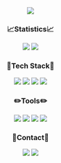 
<div align="center">
  <img src="'/Users/mikyeong/Desktop/Davena프로젝트/Davena관련자료/문서 gif/움짤/완성본움짤1.gif'" />
</div>

<h3 align="center"> 📈Statistics📈 </h3>
<div align="center">
  <img src=https://github-readme-stats.vercel.app/api?username=bingsuzoa&show_icons=true&theme=radical>
  <img src=https://github-readme-stats.vercel.app/api/top-langs/?username=bingsuzoa>
</div>


<h3 align="center"> 🔆Tech Stack🔆 </h3>
<div align="center">
  <img src=https://img.shields.io/badge/MySqL-1E82CD?style=flat-square&logo=mysql&logoColor=white>
  <img src=https://img.shields.io/badge/SpringBoot-6DB33F?style=flat-square&logo=springboot&logoColor=white>
  <img src=https://img.shields.io/badge/HTML-FFE150?style=flat-square&logo=html5&logoColor=black>
  <img src=https://img.shields.io/badge/css-FFF0F5?style=flat-square&logo=csswizardry&logoColor=black>
</div>

<h3 align="center"> ✏️Tools✏️ </h3>
<div align="center">
  <img src=https://img.shields.io/badge/Figma-3296FF?style=flat-square&logo=figma&logoColor=white>
  <img src=https://img.shields.io/badge/Github-000000?style=flat-square&logo=github&logoColor=white>
  <img src=https://img.shields.io/badge/Git-F05032?style=flat-square&logo=git&logoColor=white>
  <img src=https://img.shields.io/badge/Filmora-07273D?style=flat-square&logo=wondersharefilmora&logoColor=white>
</div>

<h3 align="center"> 📱Contact📱 </h3>
<div align="center">
  <a href="https://www.instagram.com/bingsu_zoa/">
    <img src=https://img.shields.io/badge/Instagram-FF6A89?style=flat&logo=Instagram&logoColor=white></a>
  <img src=https://img.shields.io/badge/zxc__777%40naver.com-30B980?style=flat&logo=gmail&logoColor=white>
</div>
